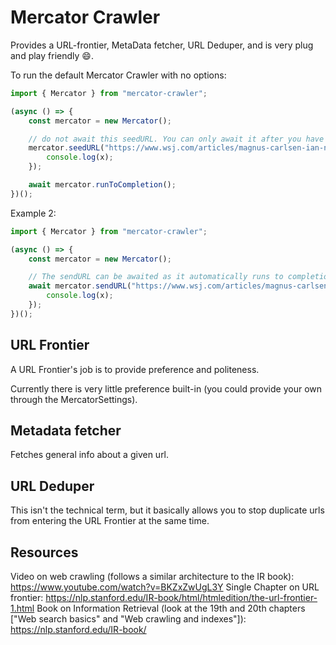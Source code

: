 # Mercator Crawler

Provides a URL-frontier, MetaData fetcher, URL Deduper, and is very plug and play friendly 😄.

To run the default Mercator Crawler with no options:

```js
import { Mercator } from "mercator-crawler";

(async () => {
	const mercator = new Mercator();

	// do not await this seedURL. You can only await it after you have called runToCompletion or iterated through all the data sent back.
	mercator.seedURL("https://www.wsj.com/articles/magnus-carlsen-ian-nepomniachtchi-world-chess-championship-computer-analysis-11639003641").then(x => {
		console.log(x);
	});

	await mercator.runToCompletion();
})();
```

Example 2:

```js
import { Mercator } from "mercator-crawler";

(async () => {
	const mercator = new Mercator();

	// The sendURL can be awaited as it automatically runs to completion.
	await mercator.sendURL("https://www.wsj.com/articles/magnus-carlsen-ian-nepomniachtchi-world-chess-championship-computer-analysis-11639003641").then(x => {
		console.log(x);
	});
})();
```

## URL Frontier

A URL Frontier's job is to provide preference and politeness.

Currently there is very little preference built-in (you could provide your own through the MercatorSettings).

## Metadata fetcher

Fetches general info about a given url.

## URL Deduper

This isn't the technical term, but it basically allows you to stop duplicate urls from entering the URL Frontier at the same time.

## Resources

Video on web crawling (follows a similar architecture to the IR book): https://www.youtube.com/watch?v=BKZxZwUgL3Y
Single Chapter on URL frontier: https://nlp.stanford.edu/IR-book/html/htmledition/the-url-frontier-1.html
Book on Information Retrieval (look at the 19th and 20th chapters ["Web search basics" and "Web crawling and indexes"]): https://nlp.stanford.edu/IR-book/

